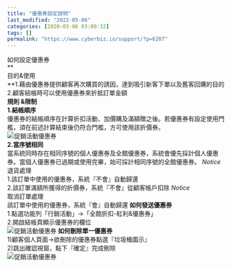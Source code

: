 ```yaml
---
title: "優惠券設定說明"
last_modified: "2022-05-06"
categories: [2020-03-06 03:09:32]
tags: []
permalink: "https://www.cyberbiz.io/support/?p=6207"
---
```


如何設定優惠券  
**  
目的&使用  
**1.藉由優惠券提供顧客再次購買的誘因，達到吸引新客下單以及舊客回購的目的  
2.顧客結帳時可以使用優惠券來折抵訂單金額  
**規則 &限制**  
**1.結帳順序**  
優惠券的結帳順序在計算折扣活動、加價購及滿額贈之後。若優惠券有設定使用門檻，須在前述計算結束後仍符合門檻，方可使用該折價券。  
![促銷活動優惠券](https://www.cyberbiz.co/support/wp-content/uploads/2020/03/結帳順序-優惠券.png)  
**2.當序號相同**  
當系統同時存在相同序號的個人優惠券及全館優惠券，系統會優先採計個人優惠券。當個人優惠券已過期或使用完畢，始可採計相同序號的全館優惠券。 _Notice_  
退貨處理  
1.該訂單中使用的優惠券，系統『不會』自動歸還  
2.該訂單滿額所獲得的折價券，系統『不會』從顧客帳戶扣除 _Notice_  
取消訂單處理  
該訂單中使用的優惠券，系統『會』自動歸還 **如何發送優惠券**  
1.點選功能列「行銷活動」→「全館折扣-紅利&優惠券」  
2.開啟結帳頁顯示優惠券的欄位  
![促銷活動優惠券](https://www.cyberbiz.co/support/wp-content/uploads/2019/03/優惠券2-1.png) **如何刪除單一優惠券**  
1)顧客個人頁面->欲刪除的優惠券點選『垃圾桶圖示』  
2)跳出確認視窗，點下『確定』完成刪除  
![促銷活動優惠券](https://www.cyberbiz.co/support/wp-content/uploads/2019/03/優惠券19.png)

